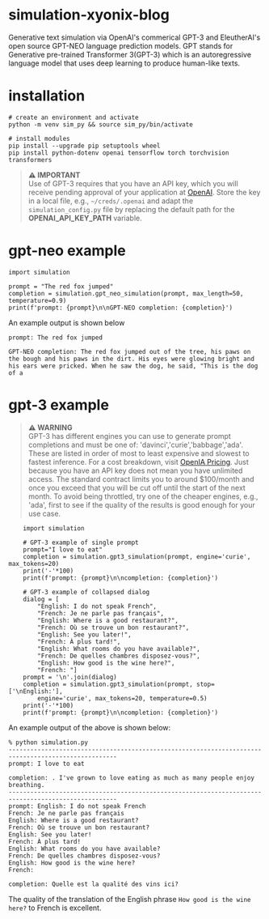 # simulation-xyonix-blog
Generative text simulation via OpenAI's commerical GPT-3 and EleutherAI's open source GPT-NEO language prediction models.
GPT stands for Generative pre-trained Transformer 3(GPT-3) which is an autoregressive language model that uses deep learning to produce human-like texts. 

# installation

```
# create an environment and activate
python -m venv sim_py && source sim_py/bin/activate

# install modules
pip install --upgrade pip setuptools wheel
pip install python-dotenv openai tensorflow torch torchvision transformers
```

> **⚠ IMPORTANT**  
> Use of GPT-3 requires that you have an API key, which you will receive pending approval of your application at [OpenAI](https://openai.com/blog/openai-api/). Store the key in a local file, e.g., `~/creds/.openai` and adapt the `simulation_config.py` file by replacing the default path for the **OPENAI_API_KEY_PATH** variable.


# gpt-neo example

```
import simulation

prompt = "The red fox jumped"
completion = simulation.gpt_neo_simulation(prompt, max_length=50, temperature=0.9)
print(f'prompt: {prompt}\n\nGPT-NEO completion: {completion}')
```

An example output is shown below

```
prompt: The red fox jumped

GPT-NEO completion: The red fox jumped out of the tree, his paws on the bough and his paws in the dirt. His eyes were glowing bright and his ears were pricked. When he saw the dog, he said, "This is the dog of a
```

# gpt-3 example

> **⚠ WARNING**  
> GPT-3 has different engines you can use to generate prompt completions and must be one of: 'davinci','curie','babbage','ada'. These are listed in order of most to least expensive and slowest to fastest inference. For a cost breakdown, visit [OpenIA Pricing](https://beta.openai.com/pricing). Just because you have an API key does not mean you have unlimited access. The standard contract limits you to around $100/month and once you exceed that you will be cut off until the start of the next month. To avoid being throttled, try one of the cheaper engines, e.g., 'ada', first to see if the quality of the results is good enough for your use case.


```
    import simulation

    # GPT-3 example of single prompt
    prompt="I love to eat"
    completion = simulation.gpt3_simulation(prompt, engine='curie', max_tokens=20)
    print('-'*100)
    print(f'prompt: {prompt}\n\ncompletion: {completion}')

    # GPT-3 example of collapsed dialog
    dialog = [
        "English: I do not speak French",
        "French: Je ne parle pas français",
        "English: Where is a good restaurant?",
        "French: Où se trouve un bon restaurant?",
        "English: See you later!",
        "French: À plus tard!",
        "English: What rooms do you have available?",
        "French: De quelles chambres disposez-vous?",
        "English: How good is the wine here?",
        "French: "]
    prompt = '\n'.join(dialog)
    completion = simulation.gpt3_simulation(prompt, stop=['\nEnglish:'], 
        engine='curie', max_tokens=20, temperature=0.5)
    print('-'*100)
    print(f'prompt: {prompt}\n\ncompletion: {completion}')
```

An example output of the above is shown below:

```
% python simulation.py
----------------------------------------------------------------------------------------------------
prompt: I love to eat

completion: . I've grown to love eating as much as many people enjoy breathing.
----------------------------------------------------------------------------------------------------
prompt: English: I do not speak French
French: Je ne parle pas français
English: Where is a good restaurant?
French: Où se trouve un bon restaurant?
English: See you later!
French: À plus tard!
English: What rooms do you have available?
French: De quelles chambres disposez-vous?
English: How good is the wine here?
French: 

completion: Quelle est la qualité des vins ici?
```

The quality of the translation of the English phrase `How good is the wine here?` to French is excellent.